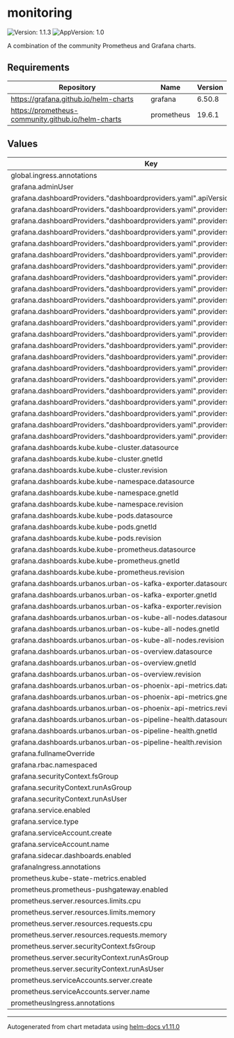 # monitoring

![Version: 1.1.3](https://img.shields.io/badge/Version-1.1.3-informational?style=flat-square) ![AppVersion: 1.0](https://img.shields.io/badge/AppVersion-1.0-informational?style=flat-square)

A combination of the community Prometheus and Grafana charts.

## Requirements

| Repository | Name | Version |
|------------|------|---------|
| https://grafana.github.io/helm-charts | grafana | 6.50.8 |
| https://prometheus-community.github.io/helm-charts | prometheus | 19.6.1 |

## Values

| Key | Type | Default | Description |
|-----|------|---------|-------------|
| global.ingress.annotations | object | `{}` |  |
| grafana.adminUser | string | `"admin"` |  |
| grafana.dashboardProviders."dashboardproviders.yaml".apiVersion | int | `1` |  |
| grafana.dashboardProviders."dashboardproviders.yaml".providers[0].disableDeletion | bool | `false` |  |
| grafana.dashboardProviders."dashboardproviders.yaml".providers[0].editable | bool | `true` |  |
| grafana.dashboardProviders."dashboardproviders.yaml".providers[0].folder | string | `""` |  |
| grafana.dashboardProviders."dashboardproviders.yaml".providers[0].name | string | `"default"` |  |
| grafana.dashboardProviders."dashboardproviders.yaml".providers[0].options.path | string | `"/var/lib/grafana/dashboards/default"` |  |
| grafana.dashboardProviders."dashboardproviders.yaml".providers[0].orgId | int | `1` |  |
| grafana.dashboardProviders."dashboardproviders.yaml".providers[0].type | string | `"file"` |  |
| grafana.dashboardProviders."dashboardproviders.yaml".providers[1].disableDeletion | bool | `false` |  |
| grafana.dashboardProviders."dashboardproviders.yaml".providers[1].editable | bool | `true` |  |
| grafana.dashboardProviders."dashboardproviders.yaml".providers[1].folder | string | `""` |  |
| grafana.dashboardProviders."dashboardproviders.yaml".providers[1].name | string | `"kube"` |  |
| grafana.dashboardProviders."dashboardproviders.yaml".providers[1].options.path | string | `"/var/lib/grafana/dashboards/kube"` |  |
| grafana.dashboardProviders."dashboardproviders.yaml".providers[1].orgId | int | `1` |  |
| grafana.dashboardProviders."dashboardproviders.yaml".providers[1].type | string | `"file"` |  |
| grafana.dashboardProviders."dashboardproviders.yaml".providers[2].disableDeletion | bool | `false` |  |
| grafana.dashboardProviders."dashboardproviders.yaml".providers[2].editable | bool | `true` |  |
| grafana.dashboardProviders."dashboardproviders.yaml".providers[2].folder | string | `""` |  |
| grafana.dashboardProviders."dashboardproviders.yaml".providers[2].name | string | `"urbanos"` |  |
| grafana.dashboardProviders."dashboardproviders.yaml".providers[2].options.path | string | `"/var/lib/grafana/dashboards/urbanos"` |  |
| grafana.dashboardProviders."dashboardproviders.yaml".providers[2].orgId | int | `1` |  |
| grafana.dashboardProviders."dashboardproviders.yaml".providers[2].type | string | `"file"` |  |
| grafana.dashboards.kube.kube-cluster.datasource | string | `"Prometheus"` |  |
| grafana.dashboards.kube.kube-cluster.gnetId | int | `6873` |  |
| grafana.dashboards.kube.kube-cluster.revision | int | `2` |  |
| grafana.dashboards.kube.kube-namespace.datasource | string | `"Prometheus"` |  |
| grafana.dashboards.kube.kube-namespace.gnetId | int | `6876` |  |
| grafana.dashboards.kube.kube-namespace.revision | int | `2` |  |
| grafana.dashboards.kube.kube-pods.datasource | string | `"Prometheus"` |  |
| grafana.dashboards.kube.kube-pods.gnetId | int | `6879` |  |
| grafana.dashboards.kube.kube-pods.revision | int | `1` |  |
| grafana.dashboards.kube.kube-prometheus.datasource | string | `"Prometheus"` |  |
| grafana.dashboards.kube.kube-prometheus.gnetId | int | `2` |  |
| grafana.dashboards.kube.kube-prometheus.revision | int | `2` |  |
| grafana.dashboards.urbanos.urban-os-kafka-exporter.datasource | string | `"Prometheus"` |  |
| grafana.dashboards.urbanos.urban-os-kafka-exporter.gnetId | int | `14809` |  |
| grafana.dashboards.urbanos.urban-os-kafka-exporter.revision | int | `1` |  |
| grafana.dashboards.urbanos.urban-os-kube-all-nodes.datasource | string | `"Prometheus"` |  |
| grafana.dashboards.urbanos.urban-os-kube-all-nodes.gnetId | int | `14810` |  |
| grafana.dashboards.urbanos.urban-os-kube-all-nodes.revision | int | `1` |  |
| grafana.dashboards.urbanos.urban-os-overview.datasource | string | `"Prometheus"` |  |
| grafana.dashboards.urbanos.urban-os-overview.gnetId | int | `14806` |  |
| grafana.dashboards.urbanos.urban-os-overview.revision | int | `1` |  |
| grafana.dashboards.urbanos.urban-os-phoenix-api-metrics.datasource | string | `"Prometheus"` |  |
| grafana.dashboards.urbanos.urban-os-phoenix-api-metrics.gnetId | int | `14811` |  |
| grafana.dashboards.urbanos.urban-os-phoenix-api-metrics.revision | int | `1` |  |
| grafana.dashboards.urbanos.urban-os-pipeline-health.datasource | string | `"Prometheus"` |  |
| grafana.dashboards.urbanos.urban-os-pipeline-health.gnetId | int | `14805` |  |
| grafana.dashboards.urbanos.urban-os-pipeline-health.revision | int | `1` |  |
| grafana.fullnameOverride | string | `"monitoring-grafana"` |  |
| grafana.rbac.namespaced | bool | `true` |  |
| grafana.securityContext.fsGroup | int | `1000` |  |
| grafana.securityContext.runAsGroup | int | `1000` |  |
| grafana.securityContext.runAsUser | int | `1000` |  |
| grafana.service.enabled | bool | `true` |  |
| grafana.service.type | string | `"NodePort"` |  |
| grafana.serviceAccount.create | bool | `false` |  |
| grafana.serviceAccount.name | string | `"default"` |  |
| grafana.sidecar.dashboards.enabled | bool | `true` |  |
| grafanaIngress.annotations | object | `{}` |  |
| prometheus.kube-state-metrics.enabled | bool | `false` |  |
| prometheus.prometheus-pushgateway.enabled | bool | `false` |  |
| prometheus.server.resources.limits.cpu | string | `"500m"` |  |
| prometheus.server.resources.limits.memory | string | `"1Gi"` |  |
| prometheus.server.resources.requests.cpu | string | `"250m"` |  |
| prometheus.server.resources.requests.memory | string | `"500Mi"` |  |
| prometheus.server.securityContext.fsGroup | int | `1000` |  |
| prometheus.server.securityContext.runAsGroup | int | `1000` |  |
| prometheus.server.securityContext.runAsUser | int | `1000` |  |
| prometheus.serviceAccounts.server.create | bool | `false` |  |
| prometheus.serviceAccounts.server.name | string | `"default"` |  |
| prometheusIngress.annotations | object | `{}` |  |

----------------------------------------------
Autogenerated from chart metadata using [helm-docs v1.11.0](https://github.com/norwoodj/helm-docs/releases/v1.11.0)
